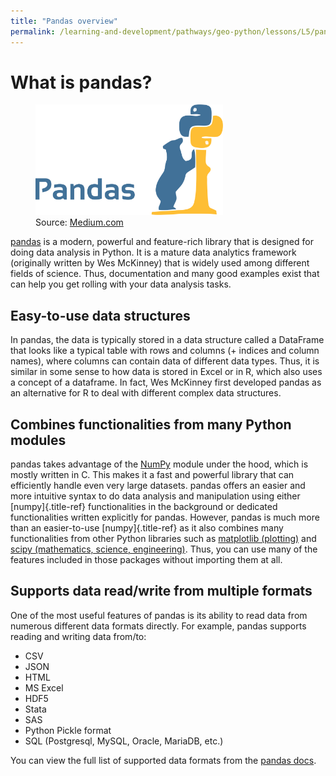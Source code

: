 ```yaml
---
title: "Pandas overview"
permalink: /learning-and-development/pathways/geo-python/lessons/L5/pandas-overview/
---
```



# What is pandas?

<figure class="dark-light">
<img src="img/pandas_logo.png" class="dark-light" width="300"
alt="img/pandas_logo.png" />
<figcaption>Source: <a
href="https://medium.com/towards-data-science/a-quick-introduction-to-the-pandas-python-library-f1b678f34673">Medium.com</a></figcaption>
</figure>

[pandas](http://pandas.pydata.org/) is a modern, powerful and
feature-rich library that is designed for doing data analysis in Python.
It is a mature data analytics framework (originally written by Wes
McKinney) that is widely used among different fields of science. Thus,
documentation and many good examples exist that can help you get rolling
with your data analysis tasks.

## Easy-to-use data structures

In pandas, the data is typically stored in a data structure called a
DataFrame that looks like a typical table with rows and columns (+
indices and column names), where columns can contain data of different
data types. Thus, it is similar in some sense to how data is stored in
Excel or in R, which also uses a concept of a dataframe. In fact, Wes
McKinney first developed pandas as an alternative for R to deal with
different complex data structures.

## Combines functionalities from many Python modules

pandas takes advantage of the [NumPy](http://www.numpy.org/) module
under the hood, which is mostly written in C. This makes it a fast and
powerful library that can efficiently handle even very large datasets.
pandas offers an easier and more intuitive syntax to do data analysis
and manipulation using either [numpy]{.title-ref} functionalities in the
background or dedicated functionalities written explicitly for pandas.
However, pandas is much more than an easier-to-use [numpy]{.title-ref}
as it also combines many functionalities from other Python libraries
such as [matplotlib (plotting)](https://matplotlib.org/) and [scipy
(mathematics, science, engineering)](https://www.scipy.org/). Thus, you
can use many of the features included in those packages without
importing them at all.

## Supports data read/write from multiple formats

One of the most useful features of pandas is its ability to read data
from numerous different data formats directly. For example, pandas
supports reading and writing data from/to:

-   CSV
-   JSON
-   HTML
-   MS Excel
-   HDF5
-   Stata
-   SAS
-   Python Pickle format
-   SQL (Postgresql, MySQL, Oracle, MariaDB, etc.)

You can view the full list of supported data formats from the [pandas
docs](https://pandas.pydata.org/docs/user_guide/io.html).
